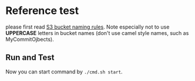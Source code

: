 # Reference test

please first read [S3 bucket naming rules][1].
Note especially not to use **UPPERCASE** letters 
in bucket names (don't use camel style names, such as MyCommitOjbects).


## Run and Test ##

Now you can start command by `./cmd.sh start`.

  [1]: http://docs.aws.amazon.com/AmazonS3/latest/dev/BucketRestrictions.html "the bucket naming rules"